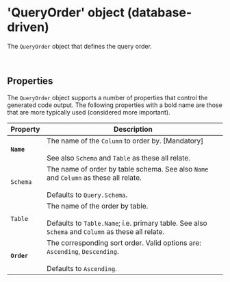 # 'QueryOrder' object (database-driven)

The `QueryOrder` object that defines the query order.

<br/>

## Properties
The `QueryOrder` object supports a number of properties that control the generated code output. The following properties with a bold name are those that are more typically used (considered more important).

Property | Description
-|-
**`Name`** | The name of the `Column` to order by. [Mandatory]<br/><br/>See also `Schema` and `Table` as these all relate.
`Schema` | The name of order by table schema. See also `Name` and `Column` as these all relate.<br/><br/>Defaults to `Query.Schema`.
`Table` | The name of the order by table.<br/><br/>Defaults to `Table.Name`; i.e. primary table. See also `Schema` and `Column` as these all relate.
**`Order`** | The corresponding sort order. Valid options are: `Ascending`, `Descending`.<br/><br/>Defaults to `Ascending`.

